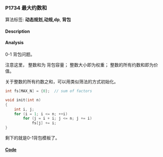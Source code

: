 ### P1734 最大约数和

算法标签: **动态规划,动规,dp**, **背包**


#### Description

#### Analysis

0-1 背包问题。 

注意这里， 整数和为 背包容量； 整数大小即为权重； 整数的所有约数和即为价值。

关于整数的所有约数之和，可以用类似筛法的方式初始化。

```cpp
int fs[MAX_N] = {0};  // sum of factors

void init(int n)
{
    int i, j;
    for (i = 1; i <= n; ++i)
        for (j = i + i; j <= n; j += i)
            fs[j] += i;
}
```

剩下的就是0-1背包模板了。

#### [Code](../cpp/p1734.cpp) 

